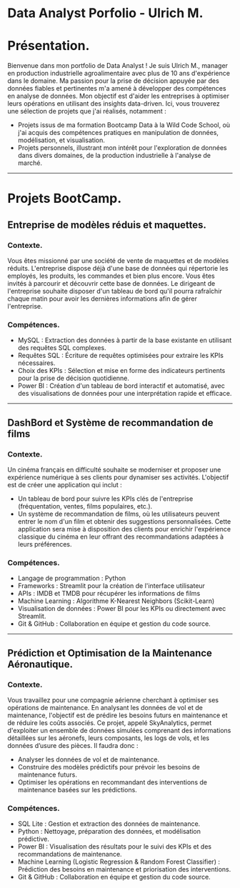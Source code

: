 # Data Analyst Porfolio - Ulrich M.
# Présentation.
Bienvenue dans mon portfolio de Data Analyst !
Je suis Ulrich M., manager en production industrielle agroalimentaire avec plus de 10 ans d'expérience dans le domaine. Ma passion pour la prise de décision appuyée par des données fiables et pertinentes m'a amené à développer des compétences en analyse de données. Mon objectif est d'aider les entreprises à optimiser leurs opérations en utilisant des insights data-driven.
 Ici, vous trouverez une sélection de projets que j'ai réalisés, notamment :
- Projets issus de ma formation Bootcamp Data à la Wild Code School, où j'ai acquis des compétences pratiques en manipulation de données, modélisation, et visualisation.
- Projets personnels, illustrant mon intérêt pour l'exploration de données dans divers domaines, de la production industrielle à l'analyse de marché.
------------------------------
# Projets BootCamp.

## Entreprise de modèles réduis et maquettes.
### Contexte.
Vous êtes missionné par une société de vente de maquettes et de modèles réduits.
L'entreprise dispose déjà d'une base de données qui répertorie les employés, les
produits, les commandes et bien plus encore. Vous êtes invités à parcourir et découvrir
cette base de données. Le dirigeant de l'entreprise souhaite disposer d'un tableau de
bord qu'il pourra rafraîchir chaque matin pour avoir les dernières informations afin de
gérer l'entreprise.
### Compétences.
- MySQL : Extraction des données à partir de la base existante en utilisant des requêtes SQL complexes.
- Requêtes SQL : Écriture de requêtes optimisées pour extraire les KPIs nécessaires.
- Choix des KPIs : Sélection et mise en forme des indicateurs pertinents pour la prise de décision quotidienne.
- Power BI : Création d'un tableau de bord interactif et automatisé, avec des visualisations de données pour une interprétation rapide et efficace.
--------------------------------
## DashBord et Système de recommandation de films
### Contexte.
Un cinéma français en difficulté souhaite se moderniser et proposer une expérience numérique à ses clients pour dynamiser ses activités. L'objectif est de créer une application qui inclut :
- Un tableau de bord pour suivre les KPIs clés de l'entreprise (fréquentation, ventes, films populaires, etc.).
- Un système de recommandation de films, où les utilisateurs peuvent entrer le nom d'un film et obtenir des suggestions personnalisées.
Cette application sera mise à disposition des clients pour enrichir l'expérience classique du cinéma en leur offrant des recommandations adaptées à leurs préférences.
### Compétences.
- Langage de programmation : Python
- Frameworks : Streamlit pour la création de l'interface utilisateur
- APIs : IMDB et TMDB pour récupérer les informations de films
- Machine Learning : Algorithme K-Nearest Neighbors (Scikit-Learn)
- Visualisation de données : Power BI pour les KPIs ou directement avec Streamlit.
- Git & GitHub : Collaboration en équipe et gestion du code source.
---------------------
## Prédiction et Optimisation de la Maintenance Aéronautique.
### Contexte.
Vous travaillez pour une compagnie aérienne cherchant à optimiser ses opérations de maintenance. En analysant les données de vol et de maintenance, l'objectif est de prédire les besoins futurs en maintenance et de réduire les coûts associés. Ce projet, appelé SkyAnalytics, permet d'exploiter un ensemble de données simulées comprenant des informations détaillées sur les aéronefs, leurs composants, les logs de vols, et les données d’usure des pièces.
Il faudra donc : 
- Analyser les données de vol et de maintenance.
- Construire des modèles prédictifs pour prévoir les besoins de maintenance futurs.
- Optimiser les opérations en recommandant des interventions de maintenance basées sur les prédictions.
### Compétences.
 - SQL Lite : Gestion et extraction des données de maintenance.
- Python : Nettoyage, préparation des données, et modélisation prédictive.
- Power BI : Visualisation des résultats pour le suivi des KPIs et des recommandations de maintenance.
- Machine Learning (Logistic Regression & Random Forest Classifier) : Prédiction des besoins en maintenance et priorisation des interventions.
- Git & GitHub : Collaboration en équipe et gestion du code source.
